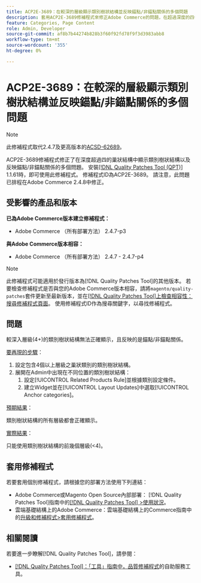 ```yaml
---
title: ACP2E-3689：在較深的層級顯示類別樹狀結構並反映錨點/非錨點關係的多個問題
description: 套用ACP2E-3689修補程式來修正Adobe Commerce的問題，在超過深度的四個巢狀結構中顯示類別樹狀結構，並反映錨點/非錨點關係。
feature: Categories, Page Content
role: Admin, Developer
source-git-commit: af8b7b44274b828b3f60f92fd78f9f3d3983abb8
workflow-type: tm+mt
source-wordcount: '355'
ht-degree: 0%

---
```



# ACP2E-3689：在較深的層級顯示類別樹狀結構並反映錨點/非錨點關係的多個問題

>[!NOTE]
>
>此修補程式取代2.4.7及更高版本的[ACSD-62689](/help/tools/quality-patches-tool/patches-available-in-qpt/v1-1-57/acsd-62689-customer-add-categories-issue-related-product-rules-and-widgets.md)。

ACP2E-3689修補程式修正了在深度超過四的巢狀結構中顯示類別樹狀結構以及反映錨點/非錨點關係的多個問題。 安裝[[!DNL Quality Patches Tool (QPT)]](/help/tools/quality-patches-tool/quality-patches-tool-to-self-serve-quality-patches.md) 1.1.61時，即可使用此修補程式。 修補程式ID為ACP2E-3689。 請注意，此問題已排程在Adobe Commerce 2.4.8中修正。

## 受影響的產品和版本

**已為Adobe Commerce版本建立修補程式：**

* Adobe Commerce （所有部署方法） 2.4.7-p3

**與Adobe Commerce版本相容：**

* Adobe Commerce （所有部署方法） 2.4.7 - 2.4.7-p4

>[!NOTE]
>
>此修補程式可能適用於發行版本為[!DNL Quality Patches Tool]的其他版本。 若要檢查修補程式是否與您的Adobe Commerce版本相容，請將`magento/quality-patches`套件更新至最新版本，並在[[!DNL Quality Patches Tool]上檢查相容性：搜尋修補程式頁面](https://experienceleague.adobe.com/tools/commerce-quality-patches/index.html)。 使用修補程式ID作為搜尋關鍵字，以尋找修補程式。

## 問題

較深入層級(4+)的類別樹狀結構無法正確顯示，且反映的是錨點/非錨點關係。

<u>要再現的步驟</u>：

1. 設定包含4個以上層級之巢狀類別的類別樹狀結構。
1. 展開在Admin中出現在不同位置的類別樹狀結構：
   1. 設定[!UICONTROL Related Products Rule]並根據類別設定條件。
   1. 建立Widget並在[!UICONTROL Layout Updates]中選取[!UICONTROL Anchor categories]。

<u>預期結果</u>：

類別樹狀結構的所有層級都會正確顯示。

<u>實際結果</u>：

只能使用類別樹狀結構的前幾個層級(&lt;4)。

## 套用修補程式

若要套用個別修補程式，請根據您的部署方法使用下列連結：

* Adobe Commerce或Magento Open Source內部部署： [!DNL Quality Patches Tool]指南中的[[!DNL Quality Patches Tool] >使用狀況](/help/tools/quality-patches-tool/usage.md)。
* 雲端基礎結構上的Adobe Commerce：雲端基礎結構上的Commerce指南中的[升級和修補程式>套用修補程式](https://experienceleague.adobe.com/docs/commerce-cloud-service/user-guide/develop/upgrade/apply-patches.html)。

## 相關閱讀

若要進一步瞭解[!DNL Quality Patches Tool]，請參閱：

* [[!DNL Quality Patches Tool]：「工具」指南中，品質修補程式](/help/tools/quality-patches-tool/quality-patches-tool-to-self-serve-quality-patches.md)的自助服務工具。

